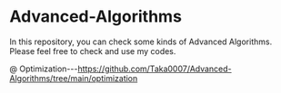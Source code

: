 # Advanced-Algorithms
In this repository, you can check some kinds of Advanced Algorithms.
Please feel free to check and use my codes.

@ Optimization---https://github.com/Taka0007/Advanced-Algorithms/tree/main/optimization
